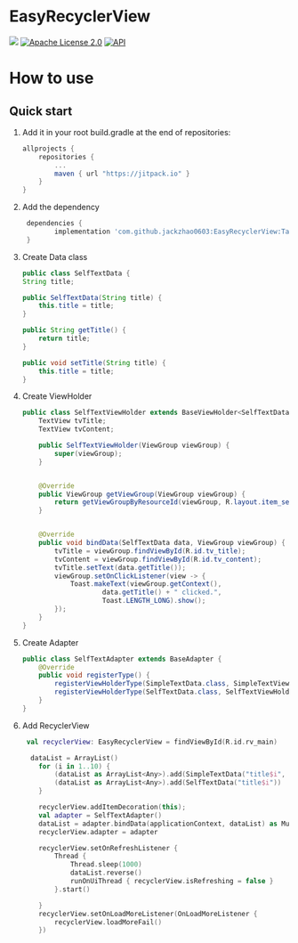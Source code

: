 # EasyRecyclerView
[![](https://jitpack.io/v/jackzhao0603/EasyRecyclerView.svg)](https://jitpack.io/#jackzhao0603/EasyRecyclerView)
[![Apache License 2.0][1]][2]
[![API][3]][4]

# How to use
## Quick start
1. Add it in your root build.gradle at the end of repositories:

    ```gradle
    allprojects {
        repositories {
            ...
            maven { url "https://jitpack.io" }
        }
    }
    ```
2. Add the dependency
    ```gradle
     dependencies {
	        implementation 'com.github.jackzhao0603:EasyRecyclerView:Tag'
	 }

    ```
3.  Create Data class
    ```java
    public class SelfTextData {
    String title;

    public SelfTextData(String title) {
        this.title = title;
    }

    public String getTitle() {
        return title;
    }

    public void setTitle(String title) {
        this.title = title;
    }
    ```
4. Create ViewHolder
    ```java
    public class SelfTextViewHolder extends BaseViewHolder<SelfTextData> {
        TextView tvTitle;
        TextView tvContent;

        public SelfTextViewHolder(ViewGroup viewGroup) {
            super(viewGroup);
        }


        @Override
        public ViewGroup getViewGroup(ViewGroup viewGroup) {
            return getViewGroupByResourceId(viewGroup, R.layout.item_self_text);
        }


        @Override
        public void bindData(SelfTextData data, ViewGroup viewGroup) {
            tvTitle = viewGroup.findViewById(R.id.tv_title);
            tvContent = viewGroup.findViewById(R.id.tv_content);
            tvTitle.setText(data.getTitle());
            viewGroup.setOnClickListener(view -> {
                Toast.makeText(viewGroup.getContext(),
                        data.getTitle() + " clicked.",
                        Toast.LENGTH_LONG).show();
            });
        }
    }
    ```

5. Create Adapter
    ```java
    public class SelfTextAdapter extends BaseAdapter {
        @Override
        public void registerType() {
            registerViewHolderType(SimpleTextData.class, SimpleTextViewHolder.class);
            registerViewHolderType(SelfTextData.class, SelfTextViewHolder.class);
        }
    }
    ```

6. Add RecyclerView
    ```kotlin
     val recyclerView: EasyRecyclerView = findViewById(R.id.rv_main)

      dataList = ArrayList()
        for (i in 1..10) {
            (dataList as ArrayList<Any>).add(SimpleTextData("title$i", "context$i"))
            (dataList as ArrayList<Any>).add(SelfTextData("title$i"))
        }

        recyclerView.addItemDecoration(this);
        val adapter = SelfTextAdapter()
        dataList = adapter.bindData(applicationContext, dataList) as MutableList<Any>
        recyclerView.adapter = adapter

        recyclerView.setOnRefreshListener {
            Thread {
                Thread.sleep(1000)
                dataList.reverse()
                runOnUiThread { recyclerView.isRefreshing = false }
            }.start()

        }
        recyclerView.setOnLoadMoreListener(OnLoadMoreListener {
            recyclerView.loadMoreFail() 
        })

    ```



[1]:https://img.shields.io/:License-Apache%202.0-blue.svg
[2]:https://www.apache.org/licenses/LICENSE-2.0.html
[3]:https://img.shields.io/badge/API-14%2B-red.svg?style=flat
[4]:https://android-arsenal.com/api?level=16